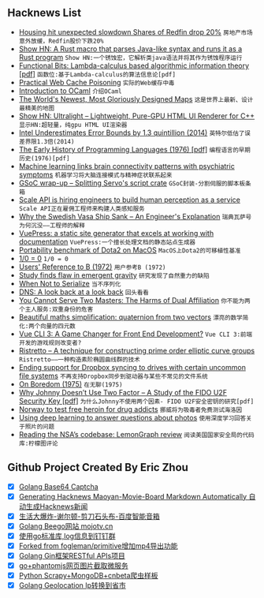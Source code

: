 ## Hacknews List


- [Housing hit unexpected slowdown Shares of Redfin drop 20%](https://www.google.com/amp/s/www.marketwatch.com/amp/story/guid/5038160C-9C1F-11E8-A46C-BBDE1A6795F5)  `房地产市场意外放缓，Redfin股价下跌20%`
- [Show HN: A Rust macro that parses Java-like syntax and runs it as a Rust program](https://gitlab.com/jD91mZM2/jrust)  `Show HN:一个锈蚀宏，它解析类java语法并将其作为锈蚀程序运行`
- [Functional Bits: Lambda-calculus based algorithmic information theory [pdf]](https://tromp.github.io/cl/LC.pdf)  `函数位:基于Lambda-calculus的算法信息论[pdf]`
- [Practical Web Cache Poisoning](https://portswigger.net/blog/practical-web-cache-poisoning)  `实际的Web缓存中毒`
- [Introduction to OCaml](https://blog.baturin.org/introduction-to-ocaml.html)  `介绍OCaml`
- [The World&#39;s Newest, Most Gloriously Designed Maps](https://www.atlasobscura.com/articles/best-new-maps-2018)  `这是世界上最新、设计最精美的地图`
- [Show HN: Ultralight – Lightweight, Pure-GPU HTML UI Renderer for C&#43;&#43;](https://ultralig.ht)  `显示HN:超轻量，纯gpu HTML UI渲染器`
- [Intel Underestimates Error Bounds by 1.3 quintillion (2014)](https://randomascii.wordpress.com/2014/10/09/intel-underestimates-error-bounds-by-1-3-quintillion/)  `英特尔低估了误差界限1.3倍(2014)`
- [The Early History of Programming Languages (1976) [pdf]](http://bitsavers.trailing-edge.com/pdf/stanford/cs_techReports/STAN-CS-76-562_EarlyDevelPgmgLang_Aug76.pdf)  `编程语言的早期历史(1976)[pdf]`
- [Machine learning links brain connectivity patterns with psychiatric symptoms](https://www.healio.com/psychiatry/practice-management/news/online/%7B3190207d-0771-45cf-b085-740d048ec110%7D/machine-learning-links-brain-connectivity-patterns-with-psychiatric-symptoms)  `机器学习将大脑连接模式与精神症状联系起来`
- [GSoC wrap-up – Splitting Servo&#39;s script crate](https://blog.servo.org/2018/08/09/gsoc-generic-servo/)  `GSoC封装-分割伺服的脚本板条箱`
- [Scale API is hiring engineers to build human perception as a service](https://www.scaleapi.com/about#jobs)  `Scale API正在雇佣工程师来构建人类感知服务`
- [Why the Swedish Vasa Ship Sank – An Engineer&#39;s Explanation](https://www.simscale.com/blog/2017/12/vasa-ship-sank/)  `瑞典瓦萨号为何沉没——工程师的解释`
- [VuePress: a static site generator that excels at working with documentation](https://forestry.io/blog/vuepress-brings-your-documentation-to-life/)  `VuePress:一个擅长处理文档的静态站点生成器`
- [Portability benchmark of Dota2 on MacOS](http://gfx-rs.github.io/2018/08/10/dota2-macos-performance.html)  `MacOS上Dota2的可移植性基准`
- [1/0 = 0](https://www.hillelwayne.com/post/divide-by-zero/)  `1/0 = 0`
- [Users&#39; Reference to B (1972)](https://www.bell-labs.com/usr/dmr/www/kbman.html)  `用户参考B (1972)`
- [Study finds flaw in emergent gravity](https://phys.org/news/2018-08-flaw-emergent-gravity.html)  `研究发现了自然重力的缺陷`
- [When Not to Serialize](https://hacksoflife.blogspot.com/2018/08/when-not-to-serialize.html)  `当不序列化`
- [DNS: A look back at a look back](https://blog.apnic.net/2018/08/09/dns-a-look-back-at-a-look-back/)  `回头看看`
- [You Cannot Serve Two Masters: The Harms of Dual Affiliation](http://www.argmin.net/2018/08/09/co-employment/)  `你不能为两个主人服务:双重身份的危害`
- [Beautiful maths simplification: quaternion from two vectors](http://lolengine.net/blog/2013/09/18/beautiful-maths-quaternion-from-vectors)  `漂亮的数学简化:两个向量的四元数`
- [Vue CLI 3: A Game Changer for Front End Development?](https://vuejsdevelopers.com/2018/03/26/vue-cli-3/)  `Vue CLI 3:前端开发的游戏规则改变者?`
- [Ristretto – A technique for constructing prime order elliptic curve groups](https://ristretto.group/ristretto.html)  `Ristretto——一种构造素阶椭圆曲线群的技术`
- [Ending support for Dropbox syncing to drives with certain uncommon file systems](https://www.dropboxforum.com/t5/Syncing-and-uploads/Linux-Dropbox-client-warn-me-that-it-ll-stop-syncing-in-Nov-why/m-p/290065/highlight/true#M42255)  `不再支持Dropbox同步到驱动器与某些不常见的文件系统`
- [On Boredom (1975)](https://www.nybooks.com/articles/1975/08/07/on-boredom/)  `在无聊(1975)`
- [Why Johnny Doesn’t Use Two Factor – A Study of the FIDO U2F Security Key [pdf]](https://fc18.ifca.ai/preproceedings/111.pdf)  `为什么Johnny不使用两个因素- FIDO U2F安全密钥的研究[pdf]`
- [Norway to test free heroin for drug addicts](https://www.afp.com/en/news/2266/norway-test-free-heroin-drug-addicts-doc-1897xn1)  `挪威将为吸毒者免费测试海洛因`
- [Using deep learning to answer questions about photos](https://blog.floydhub.com/asking-questions-to-images-with-deep-learning/)  `使用深度学习回答关于照片的问题`
- [Reading the NSA’s codebase: LemonGraph review](https://ayende.com/blog/184066-C/reading-the-nsas-codebase-lemongraph-review-part-i-storing-nodes)  `阅读美国国家安全局的代码库:柠檬图评论`

## Github Project Created By Eric Zhou

- [x] [Golang Base64 Captcha](https://github.com/mojocn/base64Captcha)
- [x] [Generating Hacknews Maoyan-Movie-Board Markdown Automatically 自动生成Hacknews新闻](https://github.com/dejavuzhou/md-genie)
- [x] [生活大爆炸-谢尔顿-剪刀石头布-百度智能音箱](https://github.com/mojocn/dueros-bang-game)
- [x] [Golang Beego网站 mojotv.cn](https://github.com/mojocn/www.mojotv.cn)
- [x] [使用go标准库,log信息到钉钉群](https://github.com/mojocn/dooger)
- [x] [Forked from fogleman/primitive增加mp4导出功能](https://github.com/mojocn/primitive)
- [x] [Golang Gin框架RESTful APIs项目](https://github.com/JJJJJJJerk/ezier-golang-web-api-framework)
- [x] [go+phantomjs网页图片截取微服务](https://github.com/mojocn/screen_shot)
- [x] [Python Scrapy+MongoDB+cnbeta爬虫样板](https://github.com/mojocn/scrapy_mongodb_boilerplate_cnbeta)
- [x] [Golang Geolocation Ip转换到省市](https://github.com/mojocn/ip2location)